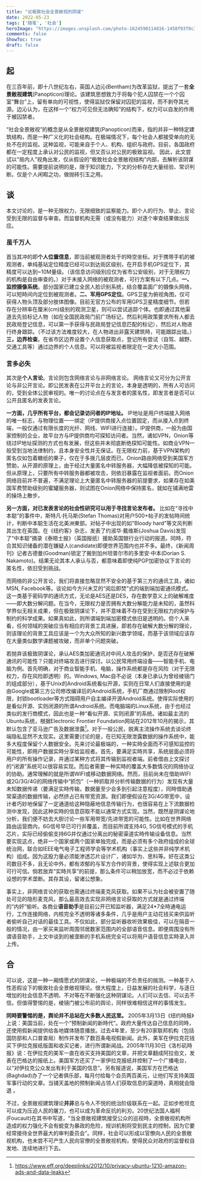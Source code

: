 ```yaml
---
title: "论极致社会全景敞视的阴谋"
date: 2022-05-23
tags: ['随笔', '社会']
heroImage: "https://images.unsplash.com/photo-1624590114816-1458f93f0c3d?crop=entropy&cs=tinysrgb&fm=jpg&ixlib=rb-1.2.1&q=80&raw_url=true&ixid=MnwxMjA3fDB8MHxwaG90by1wYWdlfHx8fGVufDB8fHx8&auto=format&fit=crop&w=774"
comments: false
ShowToc: true
draft: false
---
```


## 起
在三百年前，即十八世纪左右，英国人边沁(Bentham)为改革监狱，提出了一套**全景敞视建筑**(Panopticon)理论。该建筑思想致力于将每个犯人囚禁在一个个囚室“舞台”上，留有单向的可视性，使得监狱仅保留对囚犯的监视，而不剥夺其光源。边沁认为，在这样一个“权力可见但无法确知”的结构下，权力可以自发的作用于被囚禁者。

“社会全景敞视”的概念是从全景敞视建筑(Panopticon)而来，指的并非一种特定建筑结构，而是一种广义化的社会结构。在极端情况下，每个社会人都接受单向的无处不在的监视。这种监视，可能来自于个人、机构、组织与政府。目前，各国政府都在一定程度上承认对公民的监视，但又否认对公民的极致监视。
因此，此文尝试以“局内人”视角出发，仅从假设的“极致社会全景敞视结构”内部，去解析该阴谋的可能性。需要提前说明的是，限于知识能力，下文的分析存在大量经验、常识判断。仅是个人闲暇之功，做抛砖引玉之用。

## 谈
本文讨论的，是一种无限权力，无限细致的监察能力。即个人的行为、举止、言论受到无限的监督与审查。而监督机构无需（或没有能力）对逐个审查结果做出反应。

### 虽千万人

首当其冲的即**个人位置信息**，即当前被观测者处于的時空坐标。对于携带手机的被观测者，单纯基站定位精度已经可以到达街区级别，在开启手机GPS定位下，其精度可以达到~10M量级。（该信息访问级别应仅为省市公安级别，对于无限权力的机构是自由审查的。）对于未接入网络的被观测者，可行方案有以下几点。**一、监控摄像系统**。部分国家已建立全民人脸识别系统，结合覆盖面广的摄像头网络，可以短時间内定位到被观测者。**二、军用GPS定位**。GPS卫星为俯视角图，仅可获得人物头顶及部分肢体图像。目前无官方公布的军用GPS卫星精度细节。但若存在分辨率在厘米(cm)级别的观测卫星，则可以尝试追踪个体。也即通过其他渠道去先验标记人物（如在全国民政局门前广场标记，然后利用政策要求所有人都去民政局登记信息，可以第一手获得与民政局登记信息匹配的标记），然后对人物进行终身跟踪。（不过该方法难度较大，在人物进出非露天建筑時，可能跟踪出错。）**三，边界检查**。在省市区边界设置个人信息获取点，登记所有尝试（自驾、越野、交通工具等）通过边界的个人信息。可以将被监视者限定在一定大小范围。


### 言多必失

其次是**个人言论**。言论则包含网络言论与非网络言论。
网络言论又可分为公开言论与非公开言论。即公民发表在公开平台上的言论，本身是透明的，所有人可访问的，受到全体公民审视的。唯一的讨论点在与发言者的匿名性，即发言者是否可以公开且匿名的发表言论。

**一方面，几乎所有平台，都会记录访问者的IP地址。** IP地址是用户终端接入网络的唯一标志，与物理位置一一绑定（IP提供商接入点位置固定，而从接入点到终端，一般仅通过有限长度的光纤、网线、WIFI进行连接）。IP提供商，一般为由国家控制的企业，故平台方与IP提供商均可探知访问者。当然，诸如VPN，Onion等绕过IP地址探测的方式也有发展，但这些并未彻底断绝探知可能性。如商业VPN一般受到当地法律制约，且本身安全性并无保证。在无限权力前，基于VPN架构的匿名仅如包着糖纸的果子，仅在于多拨几层皮而已。Onion路由网络受到美国军方赞助，从开源的原理上，由于经过大量匿名中转服务器，大幅降低被探知的可能。但从原理上，只要所有中转服务器都被攻击，则依旧暴露在监视者面前。而Onion网络目前并不普遍，不满足理论上大量匿名中转服务器的前提要求，如果存在如美国军费赞助级别的蜜罐服务器，则试图在Onion网络中保持匿名，就如在铺满地雷的操场上散步。

**另一方面，对已发表言论的社会性研究可以用于寻找言论发布者。** 比如在“寻找中本聪”的事件中，斯特凡·托马斯(Stefan Thomas)对用户500+帖子的发帖時间统计，判断中本聪生活在北美洲東部。对帖子中出现的如"Bloody hard"等文风判断其出生在英国。在《纽约客》杂志，发表了约淑华·戴维斯(Joshua Davis)发现了“中本聪”摘录《泰晤士报》（英国报纸）援助英国银行业行动的报道。同時，符合其知识储备的潜在嫌疑人(candidate)即便世界范围内也并不多。最终，《新闻周刊》记者古德曼(Goodman)锁定了搬到加州坦普尔市的多里安·中本(Dorian S. Nakamoto)。结果无论其本人承认与否，都意味着即使纯PGP加密协议下言论的匿名性，依旧受到挑战。

而网络的非公开言论，我们将直接忽略显然不安全的基于第三方的通讯工具，诸如MSN, Facebook等。谈论如今方兴未艾的“阅后即焚”式的端到端加密通讯模式。这一类基于密码学的通讯方式，无论是AES还是DES，存在数学意义上的破解难度——即大数分解问题。在当今，无限权力是否拥有大数分解能力是未知的，虽然科学界似无相关成果，但在极致阴谋论下，并不意味着不存在受到无限权力的保护与制约的科学成果。如果真如此，则所谓端到端加密模式依旧是透明的。但个人来看，任何领域的突破应当有相应的背景工具进展，即若存在破解大数分解的理论，则该理论的背景工具应该是一个为大众所知的新兴数学领域，而基于该领域应该存在大量类似数学课题被攻破，而非单个问题突破。

若抛弃该极致阴谋论，承认AES类加密通讯对中间人攻击的保护，是否还存在破解通讯的可能性？只能对终端攻击进行探讨。以公民常用终端设备——智能手机、电脑为例。首先明确，对于商业智能手机、电脑，操作系统都是存在风险（对于无限权力，存在风险即透明）的。Windows, Mac自不必说（本身已承认为曾经棱镜门的组成部分），基于Unix的Android系统看似开源，实则在日常人们直接使用的是由Google或第三方公司修改编译后的Android系统，手机厂商通过限制Root权限，封锁bootloader等方式阻碍用户自主编译开源Android系统。使得实际使用的是看似开源、实则闭源的所谓Android系统。而电脑端的Linux系统，由于也经过类似的发行商模式，因此也是一种“看似开源、实则闭源”的系统。诸如最主流的Ubuntu系统，根据Electronic Frontier Foundation网站在2012年10月的揭示，其默认包含了亚马逊广告及数据泄露[^1]。对于一般公民，脱离主流操作系统去谈论终端隐私显然不太现实。这里需要讨论的是，在已知无限泄露数据的操作系统中，能多大程度保留个人数据安全。先来讨论最极端的，一种实時全面而不可感知监控的可能性，即用户数据实時分享给监视者。首先，要满足实時共享，系统层面必须将用户的所有操作记录，并通过某种方式将其传输到监视者端。前者借由上文探讨的“闭源”系统可以很容易实现。而后者需要一种实時的覆盖大多数情况的网络协议的协助。通常理解的就是所谓WIFI或移动数据网络。然而，目前尚未在借助WIFI或2G/3G/4G的网络传输中“抓包”（一种抓取并分析传输数据的行为）发现有大量未知数据传递（要满足实時传输，数据量至少会多到引起注意程度），同時借助通常渠道的数据传输，必然挤占已有带宽资源。我们即便假设在3G/4G带宽中，设计者巧妙地保留了一定通道给这种隐蔽地信息传输行为，也很容易在上下流数据检测中发现，因此这种实時的信息窃取不能以通常方式实现。当然，既然是阴谋论地分析，我们便不妨去大胆讨论一些军用带宽/先进带宽的可能性。比如在世界网络路由运营商内，6G信号早已可行并覆盖，而目前所谓支持4G, 5G信号模式的手机芯片，实际已经偷偷支持6G并仅通过分离出的秘密渠道实時传输设备信息。当然要实现这点，绝非一个国家或两个国家单独完成，而是必须有多个政府组成的全球统治网，联合如IEEE电气电子工程师学会等学术机构（事实上这些并非纯学术机构）组成。因为这股力量必须能渗透芯片设计厂，诸如华为、思科等。好在这类公司数目不多，且无论中外，都有浓郁的与军方合作的背景，使得实现上述联合更加可行可信。倘若放弃“实時共享”的前提，那么条件可以稍加放宽，而不必过于依赖设想的学术垄断。其存其设，留诸公想象。

事实上，非网络言论的获取也需通过终端麦克风获取。如果不认为社会被安置了随处可见的隐形麦克风，那么最高效去实现非网络言论获取的方式就是通过终端的“内奸”偷听。各商业**语音助手**是目前公开已知监听器，满足24*7全時通电运行，工作连接网络，内核完全不透明等诸多条件，几乎是用户主动花钱买来供监听者偷听自己对话的最佳工具。不仅如此，部分监听器收听效果极佳，可以在隔音一般的情况，由一家买来监听周围邻居数家范围内的全部语音信息。即便周围没有所谓语音助手，上文中谈到的被垄断的手机系统完全可以将用户语音信息实時录入并上传。

## 合
可以说，这是一种一厢情愿式的阴谋论，一种极端的不负责任的揣测。一种基于人性恶假设下的极致社会全景敞视理论。很大程度上，日益发展的社会科学，与逐日增加的社会信息不透明、不对等在不断强化这种阴谋论。人们可以去信、可以去不信。但值得警惕的是，棱镜门被公布前的舆论，同样很难相信这样的事情发生。

**同時要警惕的是，舆论并不总站在大多数人民这里。** 2005年3月13日《纽约時报》上说：美国当前，处在一个“预制新闻的新時代”。政府大量传达自己信息的同時，还使用假新闻提供给各地媒体随意播放。过去4年里，至少有20家联邦机构（包括国防部和人口普查局）制作并发布了数百条电视假新闻。此外，美军在伊拉克花钱买下伊拉克报纸版面和收买记者，进行所谓新闻战。2005年11月30日《洛杉矶時报》说：在伊拉克的美军一直在收买支持美国的文章，并把文章翻成阿拉伯文，发表在巴格达的报纸上。美国军方还买了一家伊拉克报纸并控制了一个广播电台，以“对伊拉克公众发出有利于美国的信息”。另有报道说，美国军方在巴格达(Baghdad)办了一个记者俱乐部，每月付给每个会员两百美元，让他们写支持美国军事行动的文章。当铺天盖地的预制新闻占领人们获取信息的渠道時，真相就会隐退
。

不过，全景敞视建筑理论**并非**总与令人不悦的统治阶级联系在一起。正如步枪坦克可以成为压迫人民的屠刀，也可以成为革命反抗的利刃。20世纪法国人福柯(Foucault)在其书中写道，“当全景敞视建筑接受公众的巡视時，全景敞视机构所造成的权力强化不会有蜕变为暴政的危险，规训机制将受到民主的控制，因为它要经常接待全世界最大的审判委员会”。同样，社会可以形成以官僚向人民的全景敞视机构，也未尝不可产生人民向官僚的全景敞视机构，使得民众对政府的监督权自发地、连续地进行下去。

[^1]: https://www.eff.org/deeplinks/2012/10/privacy-ubuntu-1210-amazon-ads-and-data-leaks